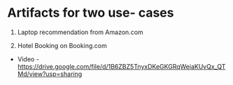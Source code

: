 # Artifacts for two use- cases

1. Laptop recommendation from Amazon.com

2. Hotel Booking on Booking.com

- Video - https://drive.google.com/file/d/1B6ZBZ5TnyxDKeGKGRqWeiaKUvQx_QTMd/view?usp=sharing
